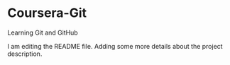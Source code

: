 # Coursera-Git
Learning Git and GitHub

I am editing the README file. Adding some more details about the project description.
